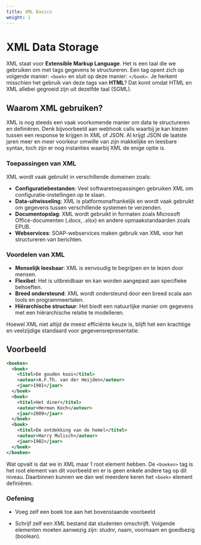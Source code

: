 ```yaml
---
title: XML Basics
weight: 1
---
```


# XML Data Storage
XML staat voor **Extensible Markup Language**. Het is een taal die we gebruiken om met tags gegevens te structureren. Een tag opent zich op volgende manier: `<boek>` en sluit op deze manier: `</boek>`.
Je herkent misschien het gebruik van deze tags van **HTML**? Dat komt omdat HTML en XML allebei gegroeid zijn uit dezelfde taal (SGML). 

## Waarom XML gebruiken?
XML is nog steeds een vaak voorkomende manier om data te structureren en definiëren. Denk bijvoorbeeld aan webhook calls waarbij je kan kiezen tussen een response te krijgen in XML of JSON. 
Al krijgt JSON de laatste jaren meer en meer voorkeur omwille van zijn makkelijke en leesbare syntax, toch zijn er nog instanties waarbij XML de enige optie is.

### Toepassingen van XML
XML wordt vaak gebruikt in verschillende domeinen zoals:

- **Configuratiebestanden**: Veel softwaretoepassingen gebruiken XML om configuratie-instellingen op te slaan.
- **Data-uitwisseling**: XML is platformonafhankelijk en wordt vaak gebruikt om gegevens tussen verschillende systemen te verzenden.
- **Documentopslag**: XML wordt gebruikt in formaten zoals Microsoft Office-documenten (.docx, .xlsx) en andere opmaakstandaarden zoals EPUB.
- **Webservices**: SOAP-webservices maken gebruik van XML voor het structureren van berichten.

### Voordelen van XML
- **Menselijk leesbaar**: XML is eenvoudig te begrijpen en te lezen door mensen.
- **Flexibel**: Het is uitbreidbaar en kan worden aangepast aan specifieke behoeften.
- **Breed ondersteund**: XML wordt ondersteund door een breed scala aan tools en programmeertalen.
- **Hiërarchische structuur**: Het biedt een natuurlijke manier om gegevens met een hiërarchische relatie te modelleren.

Hoewel XML niet altijd de meest efficiënte keuze is, blijft het een krachtige en veelzijdige standaard voor gegevensrepresentatie.

## Voorbeeld

```xml
<boeken>
  <boek>
    <titel>De gouden kooi</titel>
    <auteur>A.F.Th. van der Heijden</auteur>
    <jaar>1981</jaar>
  </boek>
  <boek>
    <titel>Het diner</titel>
    <auteur>Herman Koch</auteur>
    <jaar>2009</jaar>
  </boek>
  <boek>
    <titel>De ontdekking van de hemel</titel>
    <auteur>Harry Mulisch</auteur>
    <jaar>1982</jaar>
  </boek>
</boeken>
```

Wat opvalt is dat we in XML maar 1 root element hebben. De `<boeken>` tag is het root element van dit voorbeeld en er is geen enkele andere tag op dit niveau. 
Daarbinnen kunnen we dan wel meerdere keren het `<boek>` element definiëren.

### Oefening

- Voeg zelf een boek toe aan het bovenstaande voorbeeld

<!-- EXSOL -->
<!-- <details closed>
<summary><i><b><span style="color: #03C03C;">Solution:</span> Klik hier om de oplossing te zien/verbergen</b></i>🔽</summary>
<p>

```XML
<boeken>
  <boek>
    <titel>De gouden kooi</titel>
    <auteur>A.F.Th. van der Heijden</auteur>
    <jaar>1981</jaar>
  </boek>
  <boek>
    <titel>Het diner</titel>
    <auteur>Herman Koch</auteur>
    <jaar>2009</jaar>
  </boek>
  <boek>
    <titel>De ontdekking van de hemel</titel>
    <auteur>Harry Mulisch</auteur>
    <jaar>1982</jaar>
  </boek>
 <boek>
    <titel>Databases boek</titel>
    <auteur>Kris Aerts</auteur>
    <jaar>2024</jaar>
  </boek>
</boeken>
```

</p>
</details> -->

- Schrijf zelf een XML bestand dat studenten omschrijft. Volgende elementen moeten aanwezig zijn: studnr, naam, voornaam en goedbezig (boolean).

<!-- EXSOL -->
<!-- <details closed>
<summary><i><b><span style="color: #03C03C;">Solution:</span> Klik hier om de oplossing te zien/verbergen</b></i>🔽</summary>
<p>

```XML
<school>
    <student>
        <studnr>123</studnr>
        <naam>Trekhaak</naam>
        <voornaam>Jaak</voornaam>
        <goedbezig>false</goedbezig>
    </student>
    <student>
        <studnr>456</studnr>
        <naam>Peeters</naam>
        <voornaam>Jos</voornaam>
        <goedbezig>false</goedbezig>
    </student>
    <student>
        <studnr>890</studnr>
        <naam>Dongmans</naam>
        <voornaam>Ding</voornaam>
        <goedbezig>true</goedbezig>
    </student>
</school>
```

</p>
</details> -->